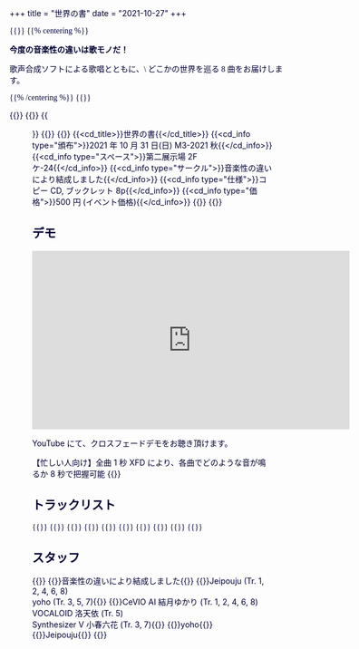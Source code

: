 +++
title = "世界の書"
date = "2021-10-27"
+++

<link rel="preconnect" href="https://fonts.googleapis.com">
<link rel="preconnect" href="https://fonts.gstatic.com" crossorigin>
<link href="https://fonts.googleapis.com/css2?family=Kaisei+HarunoUmi&display=swap" rel="stylesheet">
<style type="text/css">
  body {
    color: #000033;
  }
  body {
    background-image: url(/img/006/background.jpg);
    background-position: center;
    background-attachment: fixed;
    background-size: cover;
  }
  figure.center {
    text-align: center;
  }
  figure.center img {
    float: center;
    margin: 0 auto;
  }
</style>

<div style="font-family: 'Kaisei HarunoUmi', serif;">
<!-- description -->
{{<description>}}
{{% centering %}}

**今度の音楽性の違いは歌モノだ！**

歌声合成ソフトによる歌唱とともに、\\
どこかの世界を巡る 8 曲をお届けします。

{{% /centering %}}
{{</description>}}

</div>

<!-- CD 情報 -->

{{<flexbox>}}
{{<flexitem width="60%">}}
{{<figure src="/img/006/jacket_large.png">}}
{{</flexitem>}}
{{<flexitem class="cd_info" width="40%">}}
{{<cd_title>}}世界の書{{</cd_title>}}
{{<cd_info type="頒布">}}2021 年 10 月 31 日(日) M3-2021 秋{{</cd_info>}}
{{<cd_info type="スペース">}}第二展示場 2F ケ-24{{</cd_info>}}
{{<cd_info type="サークル">}}音楽性の違いにより結成しました{{</cd_info>}}
{{<cd_info type="仕様">}}コピー CD, ブックレット 8p{{</cd_info>}}
{{<cd_info type="価格">}}500 円 (イベント価格){{</cd_info>}}
{{</flexitem>}}
{{</flexbox>}}

<!-- demo -->

## デモ

<div style="text-align: center;">
<iframe width="560" height="315" src="https://www.youtube.com/embed/LMibztqhXUI" title="YouTube video player" frameborder="0" allow="accelerometer; autoplay; clipboard-write; encrypted-media; gyroscope; picture-in-picture" allowfullscreen></iframe></div>

YouTube にて、クロスフェードデモをお聴き頂けます。

【忙しい人向け】全曲 1 秒 XFD により、各曲でどのような音が鳴るか 8 秒で把握可能
{{<soundcloud height="100px" trackid="1149990301" color="70bba8" visual="true">}}

<!-- tracklist -->

## トラックリスト

<div style="font-family: 'Kaisei HarunoUmi', serif;">
<style type="text/css">
#tracklist table {
  border-collapse: collapse;
  border-spacing: 0;
  width: 100%;
  border: 0;
}
#tracklist table tr {
  border-top: 0;
  border-bottom: solid 1px #454;
  background-color: rgb(0, 0, 0, 0);
}
#tracklist table th, #tracklist table td {
  border: 0;
  background-color: rgb(255, 255, 255, 0.8);
}
</style>
{{<tracktable>}}
  {{<trackrow no="01" name="le munje cukta" composer="Jeipouju (vo. 結月ゆかり)" len="1:26">}}
  {{<trackrow no="02" name="月追い人" composer="Jeipouju (vo. 結月ゆかり)" len="4:15">}}
  {{<trackrow no="03" name="Fatal Black" composer="yoho (vo. 小春六花)" len="2:05">}}
  {{<trackrow no="04" name="砂の地からの手紙" composer="Jeipouju (vo. 結月ゆかり)" len="5:13">}}
  {{<trackrow no="05" name="エピキュリアンサマー" composer="yoho (vo. 洛天衣)" len="2:36">}}
  {{<trackrow no="06" name="天使と蟲の森" composer="Jeipouju (vo. 結月ゆかり)" len="4:52">}}
  {{<trackrow no="07" name="蝕光のアルカンシェル" composer="yoho (vo. 小春六花)" len="2:28">}}
  {{<trackrow no="08" name="sakamaki" composer="Jeipouju (vo. 結月ゆかり)" len="4:00">}}
{{</tracktable>}}
</div>

<!-- staff -->

## スタッフ

{{<staffs>}}
{{<staff type="プロデュース">}}音楽性の違いにより結成しました{{</staff>}}
{{<staff type="作詞・作曲">}}Jeipouju (Tr. 1, 2, 4, 6, 8)<br />yoho (Tr. 3, 5, 7){{</staff>}}
{{<staff type="歌唱">}}CeVIO AI 結月ゆかり (Tr. 1, 2, 4, 6, 8)<br />VOCALOID 洛天依 (Tr. 5)<br />Synthesizer V 小春六花	(Tr. 3, 7){{</staff>}}
{{<staff type="ジャケットデザイン">}}yoho{{</staff>}}
{{<staff type="ブックレットデザイン">}}Jeipouju{{</staff>}}
{{</staffs>}}
